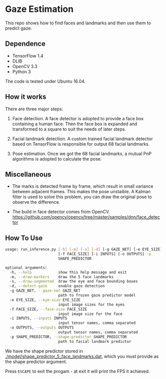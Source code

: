 # Gaze Estimation

This repo shows how to find faces and landmarks and then use them to
predict gaze.

## Dependence
- TensorFlow 1.4
- DLIB
- OpenCV 3.3
- Python 3

The code is tested under Ubuntu 16.04.

## How it works

There are three major steps:

1. Face detection. A face detector is adopted to provide a face box
   containing a human face. Then the face box is expanded and
   transformed to a square to suit the needs of later steps.

2. Facial landmark detection. A custom trained facial landmark
   detector based on TensorFlow is responsible for output 68 facial
   landmarks.

3. Pose estimation. Once we got the 68 facial landmarks, a mutual PnP
   algorithms is adopted to calculate the pose.

## Miscellaneous
- The marks is detected frame by frame, which result in small variance
  between adjacent frames. This makes the pose unstaible. A Kalman
  filter is used to solve this problem, you can draw the original pose
  to observe the difference.

- The build in face detector comes from
  OpenCV. https://github.com/opencv/opencv/tree/master/samples/dnn/face_detector

## How To Use

```bash
usage: run_inference.py [-h] [-m] [-s] [-d] [-g GAZE_NET] [-e EYE_SIZE]
                        [-f FACE_SIZE] [-i INPUTS] [-o OUTPUTS] -p
                        SHAPE_PREDICTOR

optional arguments:
  -h, --help            show this help message and exit
  -m, --draw-markers    draw the 5 face landmarks
  -s, --draw-segmented  draw the eye and face bounding boxes
  -d, --detect-gaze     enable gaze detection
  -g GAZE_NET, --gaze-net GAZE_NET
                        path to frozen gaze predictor model
  -e EYE_SIZE, --eye-size EYE_SIZE
                        input image sizes for the eyes
  -f FACE_SIZE, --face-size FACE_SIZE
                        input image size for the face
  -i INPUTS, --inputs INPUTS
                        input tensor names, comma separated
  -o OUTPUTS, --outputs OUTPUTS
                        output tensor names, comma separated
  -p SHAPE_PREDICTOR, --shape-predictor SHAPE_PREDICTOR
                        path to facial landmark predictor
```

We have the shape predictor stored in
[./model/shape_predictor_5_face_landmarks.dat](./model/shape_predictor_5_face_landmarks.dat),
which you must provide as the shape predictor argument.

Press `ESCAPE` to exit the progam - at exit it will print the FPS it
achieved.
